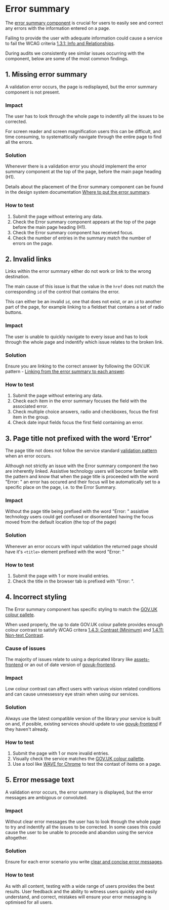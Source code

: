 # Error summary

The [error summary component](https://design-system.service.gov.uk/components/error-summary/) is crucial for users to easily see and correct any errors with the information entered on a page.

Failing to provide the user with adequate information could cause a service to fail the WCAG criteria [1.3.1: Info and Relationships](https://www.w3.org/WAI/WCAG21/Understanding/info-and-relationships).

During audits we consistently see similar issues occurring with the component, below are some of the most common findings.  

## 1. Missing error summary

A validation error occurs, the page is redisplayed, but the error summary component is not present.

### Impact

The user has to look through the whole page to indentify all the issues to be corrected.

For screen reader and screen magnification users this can be difficult, and time consuming, to systemattically navigate through the entire page to find all the errors.

### Solution

Whenever there is a validation error you should implement the error summary component at the top of the page, before the main page heading (H1).

Details about the placement of the Error summary component can be found in the design system documentation [Where to put the error summary](https://design-system.service.gov.uk/components/error-summary/#where-to-put-the-error-summary).

### How to test

1. Submit the page without entering any data.
2. Check the Error summary component appears at the top of the page before the main page heading (H1).
3. Check the Error summary component has received focus.
4. Check the number of entries in the summary match the number of errors on the page.

## 2. Invalid links 

Links within the error summary either do not work or link to the wrong destination.

The main cause of this issue is that the value in the `href` does not match the corresponding `id` of the control that contains the error.

This can either be an invalid `id`, one that does not exist, or an `id` to another part of the page, for example linking to a fieldset that contains a set of radio buttons.

### Impact

The user is unable to quickly navigate to every issue and has to look through the whole page and indentify which issue relates to the broken link.

### Solution

Ensure you are linking to the correct answer by following the GOV.UK pattern - [Linking from the error summary to each answer](https://design-system.service.gov.uk/components/error-summary#linking-from-the-error-summary-to-each-answer).

### How to test

1. Submit the page without entering any data.
2. Check each item in the error summary focuses the field with the associated error.
3. Check multiple choice answers, radio and checkboxes, focus the first item in the group.
4. Check date input fields focus the first field containing an error.


## 3. Page title not prefixed with the word 'Error'

The page title not does not follow the service standard [validation pattern](https://design-system.service.gov.uk/patterns/validation/) when an error occurs.

Although not strictly an issue with the Error summary component the two are inherently linked. Assistive technology users will become familar with the pattern and know that when the page title is proceeded with the word "Error: " an error has occured and their focus will be automatically set to a specific place on the page, i.e. to the Error Summary.

### Impact

Without the page title being prefixed with the word "Error: " assistive technology users could get confused or disorientated having the focus moved from the default location (the top of the page)

### Solution

Whenever an error occurs with input validation the returned page should have it's `<title>` element prefixed with the word "Error: "

### How to test

1. Submit the page with 1 or more invalid entries.
2. Check the title in the browser tab is prefixed with "Error: ".

## 4. Incorrect styling

The Error summary component has specific styling to match the [GOV.UK colour pallete](https://design-system.service.gov.uk/styles/colour/).

When used properly, the up to date GOV.UK colour pallete provides enough colour contrast to satisfy WCAG critera [1.4.3: Contrast (Minimum)](https://www.w3.org/WAI/WCAG21/Understanding/contrast-minimum) and [1.4.11: Non-text Contrast](https://www.w3.org/WAI/WCAG21/Understanding/non-text-contrast).

### Cause of issues

The majority of issues relate to using a depricated library like [assets-frontend](https://github.com/hmrc/assets-frontend) or an out of date version of [govuk-frontend](https://github.com/alphagov/govuk-frontend/).

### Impact

Low colour contrast can affect users with various vision related conditions and can cause unnessessry eye strain when using our services. 

### Solution

Always use the latest compatible version of the library your service is built on and, if posible, existing services should update to use [govuk-frontend](https://github.com/alphagov/govuk-frontend/) if they haven't already.

### How to test

1. Submit the page with 1 or more invalid entries.
2. Visually check the service matches the [GOV.UK colour pallette](https://design-system.service.gov.uk/styles/colour/).
3. Use a tool like [WAVE for Chrome](https://chrome.google.com/webstore/detail/wave-evaluation-tool/jbbplnpkjmmeebjpijfedlgcdilocofh) to test the contast of items on a page.

## 5. Error message text

A validation error occurs, the error summary is displayed, but the error messages are ambigous or convoluted. 

### Impact

Without clear error messages the user has to look through the whole page to try and indentify all the issues to be corrected. In some cases this could cause the user to be unable to procede and abandon using the service altogether.

### Solution

Ensure for each error scenario you write [clear and concise error messages](https://design-system.service.gov.uk/components/error-message#be-clear-and-concise).

### How to test

As with all content, testing with a wide range of users provides the best results. User feedback and the ability to witness users quickly and easily understand, and correct, mistakes will ensure your error messaging is optimised for all users.

